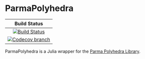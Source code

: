 # ParmaPolyhedra

| **Build Status** |
|:----------------:|
| [![Build Status][build-img]][build-url] |
| [![Codecov branch][codecov-img]][codecov-url] |

ParmaPolyhedra is a Julia wrapper for the [Parma Polyhedra Library](https://www.bugseng.com/content/parma-polyhedra-library).

[build-img]: https://github.com/JuliaPolyhedra/ParmaPolyhedra.jl/workflows/CI/badge.svg?branch=main
[build-url]: https://github.com/JuliaPolyhedra/ParmaPolyhedra.jl/actions?query=workflow%3ACI
[codecov-img]: http://codecov.io/github/JuliaPolyhedra/ParmaPolyhedra.jl/coverage.svg?branch=main
[codecov-url]: http://codecov.io/github/JuliaPolyhedra/ParmaPolyhedra.jl?branch=master
